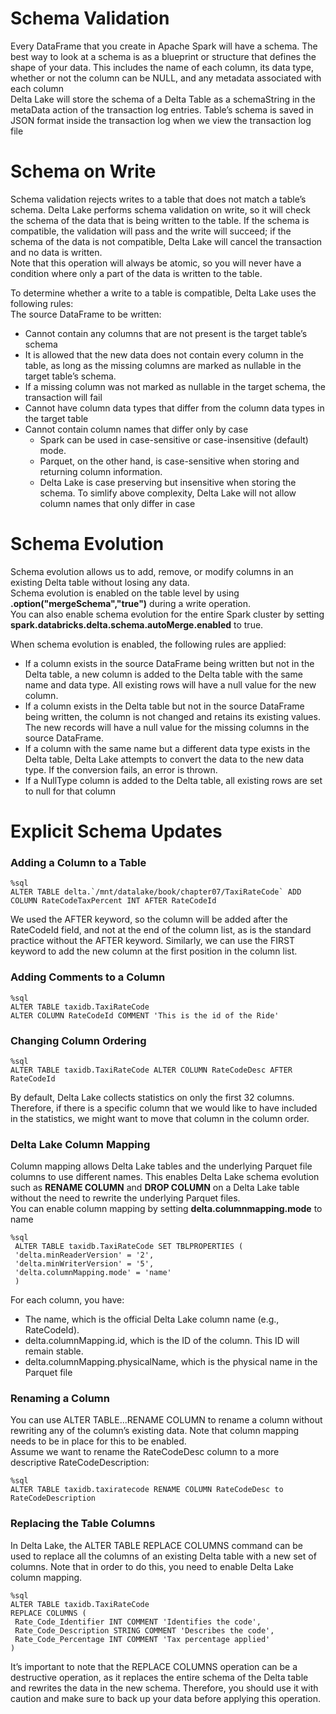 # Schema Validation
Every DataFrame that you create in Apache Spark will have a schema. The best way to look at a schema is as a blueprint or structure that defines the shape of your data. This includes the name of each column, its data type, whether or not the column can be NULL, and any metadata associated with each column  
Delta Lake will store the schema of a Delta Table as a schemaString in the metaData action of the transaction log entries. Table’s schema is saved in JSON format inside the transaction log when we view the transaction log file

# Schema on Write
Schema validation rejects writes to a table that does not match a table’s schema. Delta Lake performs schema validation on write, so it will check the schema of the data that is being written to the table. If the schema is compatible, the validation will pass and the write will succeed; if the schema of the data is not compatible, Delta Lake will cancel the transaction and no data is written.  
Note that this operation will always be atomic, so you will never have a condition where only a part of the data is written to the table. 

To determine whether a write to a table is compatible, Delta Lake uses the following rules:  
The source DataFrame to be written:  
- Cannot contain any columns that are not present is the target table’s schema
- It is allowed that the new data does not contain every column in the table, as long as the missing columns are marked as nullable in the target table’s schema.
- If a missing column was not marked as nullable in the target schema, the transaction will fail
- Cannot have column data types that differ from the column data types in the target table
- Cannot contain column names that differ only by case
    - Spark can be used in case-sensitive or case-insensitive (default) mode.
    - Parquet, on the other hand, is case-sensitive when storing and returning column information.
    - Delta Lake is case preserving but insensitive when storing the schema.
    To simlify above complexity, Delta Lake will not allow column names that only differ in case

# Schema Evolution
Schema evolution allows us to add, remove, or modify columns in an existing Delta table without losing any data.  
Schema evolution is enabled on the table level by using __.option("mergeSchema","true")__ during a write operation.  
You can also enable schema evolution for the entire Spark cluster by setting __spark.databricks.delta.schema.autoMerge.enabled__ to true.

When schema evolution is enabled, the following rules are applied:
- If a column exists in the source DataFrame being written but not in the Delta table, a new column is added to the Delta table with the same name and data
type. All existing rows will have a null value for the new column.
- If a column exists in the Delta table but not in the source DataFrame being written, the column is not changed and retains its existing values. The new records will have a null value for the missing columns in the source DataFrame.
- If a column with the same name but a different data type exists in the Delta table, Delta Lake attempts to convert the data to the new data type. If the conversion fails, an error is thrown.
- If a NullType column is added to the Delta table, all existing rows are set to null for that column

# Explicit Schema Updates
### Adding a Column to a Table
```
%sql
ALTER TABLE delta.`/mnt/datalake/book/chapter07/TaxiRateCode` ADD COLUMN RateCodeTaxPercent INT AFTER RateCodeId
```
We used the AFTER keyword, so the column will be added after the RateCodeId field, and not at the end of the column list, as is the standard practice without the AFTER keyword. Similarly, we can use the FIRST keyword to add the new column at the first position in the column list.
### Adding Comments to a Column
```
%sql
ALTER TABLE taxidb.TaxiRateCode
ALTER COLUMN RateCodeId COMMENT 'This is the id of the Ride'
```
### Changing Column Ordering
```
%sql
ALTER TABLE taxidb.TaxiRateCode ALTER COLUMN RateCodeDesc AFTER RateCodeId
```
By default, Delta Lake collects statistics on only the first 32 columns. Therefore, if there is a specific column that we would like to have included in the statistics, we might want to move that column in the column order.

### Delta Lake Column Mapping
Column mapping allows Delta Lake tables and the underlying Parquet file columns to use different names. This enables Delta Lake schema evolution such as __RENAME COLUMN__ and __DROP COLUMN__ on a Delta Lake table without the need to rewrite the underlying Parquet files.  
You can enable column mapping by setting __delta.columnmapping.mode__ to name
```
%sql
 ALTER TABLE taxidb.TaxiRateCode SET TBLPROPERTIES (
 'delta.minReaderVersion' = '2',
 'delta.minWriterVersion' = '5',
 'delta.columnMapping.mode' = 'name'
 )
```
For each column, you have:
- The name, which is the official Delta Lake column name (e.g., RateCodeId).
- delta.columnMapping.id, which is the ID of the column. This ID will remain stable.
- delta.columnMapping.physicalName, which is the physical name in the Parquet file

### Renaming a Column
You can use ALTER TABLE...RENAME COLUMN to rename a column without rewriting any of the column’s existing data. Note that column mapping needs to be in place for
this to be enabled.  
Assume we want to rename the RateCodeDesc column to a more descriptive RateCodeDescription:
```
%sql
ALTER TABLE taxidb.taxiratecode RENAME COLUMN RateCodeDesc to RateCodeDescription
```
### Replacing the Table Columns
In Delta Lake, the ALTER TABLE REPLACE COLUMNS command can be used to replace all the columns of an existing Delta table with a new set of columns. Note that in order to do this, you need to enable Delta Lake column mapping.
```
%sql
ALTER TABLE taxidb.TaxiRateCode
REPLACE COLUMNS (
 Rate_Code_Identifier INT COMMENT 'Identifies the code',
 Rate_Code_Description STRING COMMENT 'Describes the code',
 Rate_Code_Percentage INT COMMENT 'Tax percentage applied'
)
```
It’s important to note that the REPLACE COLUMNS operation can be a destructive operation, as it replaces the entire schema of the Delta table and rewrites the data in the new schema. Therefore, you should use it with caution and make sure to back up your data before applying this operation.
